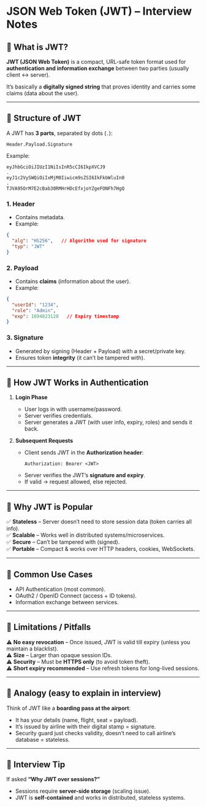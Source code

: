 # JSON Web Token (JWT) – Interview Notes

## 🔹 What is JWT?
**JWT (JSON Web Token)** is a compact, URL-safe token format used for **authentication and information exchange** between two parties (usually client ↔ server).

It’s basically a **digitally signed string** that proves identity and carries some claims (data about the user).

---

## 🔹 Structure of JWT
A JWT has **3 parts**, separated by dots (`.`):

`Header.Payload.Signature`

Example:
```
eyJhbGciOiJIUzI1NiIsInR5cCI6IkpXVCJ9
.
eyJ1c2VySWQiOiIxMjM0Iiwicm9sZSI6IkFkbWluIn0
.
TJVA95OrM7E2cBab30RMHrHDcEfxjoYZgeFONFh7HgQ
```

### 1. **Header**
- Contains metadata.
- Example:
```json
{
  "alg": "HS256",   // Algorithm used for signature
  "typ": "JWT"
}
```

### 2. **Payload**
- Contains **claims** (information about the user).
- Example:
```json
{
  "userId": "1234",
  "role": "Admin",
  "exp": 1694823120   // Expiry timestamp
}
```

### 3. **Signature**
- Generated by signing (Header + Payload) with a secret/private key.
- Ensures token **integrity** (it can’t be tampered with).

---

## 🔹 How JWT Works in Authentication
1. **Login Phase**
    - User logs in with username/password.
    - Server verifies credentials.
    - Server generates a JWT (with user info, expiry, roles) and sends it back.

2. **Subsequent Requests**
    - Client sends JWT in the **Authorization header**:
      ```
      Authorization: Bearer <JWT>
      ```
    - Server verifies the JWT’s **signature and expiry**.
    - If valid → request allowed, else rejected.

---

## 🔹 Why JWT is Popular
✅ **Stateless** – Server doesn’t need to store session data (token carries all info).  
✅ **Scalable** – Works well in distributed systems/microservices.  
✅ **Secure** – Can’t be tampered with (signed).  
✅ **Portable** – Compact & works over HTTP headers, cookies, WebSockets.

---

## 🔹 Common Use Cases
- API Authentication (most common).
- OAuth2 / OpenID Connect (access + ID tokens).
- Information exchange between services.

---

## 🔹 Limitations / Pitfalls
⚠️ **No easy revocation** – Once issued, JWT is valid till expiry (unless you maintain a blacklist).  
⚠️ **Size** – Larger than opaque session IDs.  
⚠️ **Security** – Must be **HTTPS only** (to avoid token theft).  
⚠️ **Short expiry recommended** – Use refresh tokens for long-lived sessions.

---

## 🔹 Analogy (easy to explain in interview)
Think of JWT like a **boarding pass at the airport**:
- It has your details (name, flight, seat = payload).
- It’s issued by airline with their digital stamp = signature.
- Security guard just checks validity, doesn’t need to call airline’s database = stateless.

---

## 🔹 Interview Tip
If asked **“Why JWT over sessions?”**
- Sessions require **server-side storage** (scaling issue).
- JWT is **self-contained** and works in distributed, stateless systems.  
